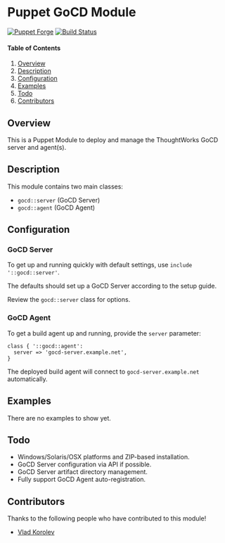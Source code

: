 # Puppet GoCD Module

[![Puppet Forge](http://img.shields.io/puppetforge/v/jmkeyes/gocd.svg)](https://forge.puppetlabs.com/jmkeyes/gocd)
[![Build Status](https://travis-ci.org/jmkeyes/puppet-gocd.svg?branch=master)](https://travis-ci.org/jmkeyes/puppet-gocd)

#### Table of Contents

 1. [Overview](#overview)
 2. [Description](#description)
 3. [Configuration](#configuration)
 4. [Examples](#examples)
 5. [Todo](#todo)
 6. [Contributors](#contributors)

## Overview

This is a Puppet Module to deploy and manage the ThoughtWorks GoCD server and agent(s).

## Description

This module contains two main classes:

  * `gocd::server` (GoCD Server)
  * `gocd::agent` (GoCD Agent)

## Configuration

### GoCD Server

To get up and running quickly with default settings, use `include '::gocd::server'`.

The defaults should set up a GoCD Server according to the setup guide.

Review the `gocd::server` class for options.

### GoCD Agent

To get a build agent up and running, provide the `server` parameter:

```
class { '::gocd::agent':
  server => 'gocd-server.example.net',
}
```

The deployed build agent will connect to `gocd-server.example.net` automatically.

## Examples

There are no examples to show yet.

## Todo

  * Windows/Solaris/OSX platforms and ZIP-based installation.
  * GoCD Server configuration via API if possible.
  * GoCD Server artifact directory management.
  * Fully support GoCD Agent auto-registration.

## Contributors

Thanks to the following people who have contributed to this module!

  * [Vlad Korolev](https://github.com/vladistan)
